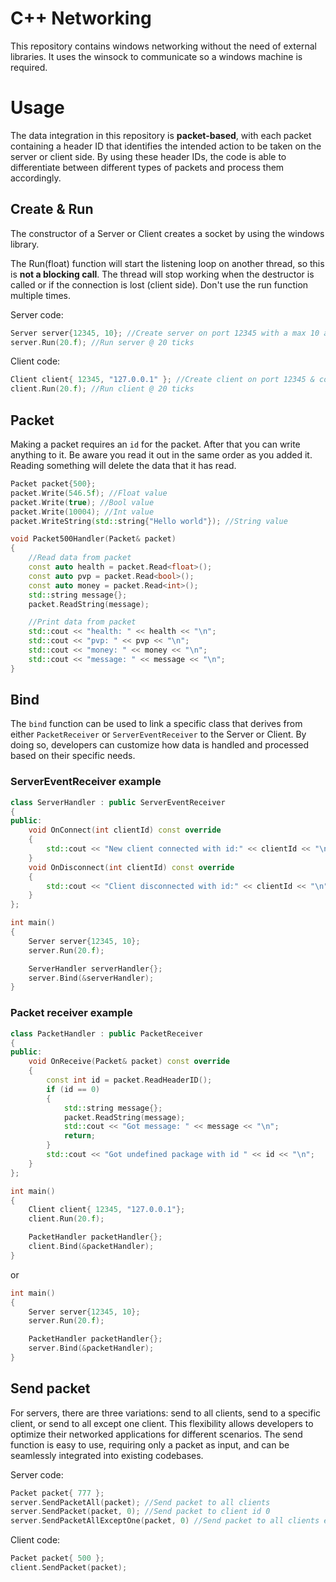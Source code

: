 
# C++ Networking

This repository contains windows networking without the need of external libraries. It uses the winsock to communicate so a windows machine is required.


# Usage

The data integration in this repository is **packet-based**, with each packet containing a header ID that identifies the intended action to be taken on the server or client side. By using these header IDs, the code is able to differentiate between different types of packets and process them accordingly.

## Create & Run
The constructor of a Server or Client creates a socket by using the windows library.

The Run(float) function will start the listening loop on another thread, so this is **not a blocking call**. The thread will stop working when the destructor is called or if the connection is lost (client side). Don't use the run function multiple times.

Server code:
```cpp
Server server{12345, 10}; //Create server on port 12345 with a max 10 active connection
server.Run(20.f); //Run server @ 20 ticks
```
Client code:
```cpp
Client client{ 12345, "127.0.0.1" }; //Create client on port 12345 & connect to server with ip 127.0.0.1
client.Run(20.f); //Run client @ 20 ticks
```

## Packet
Making a packet requires an `id` for the packet. After that you can write anything to it. Be aware you read it out in the same order as you added it. Reading something will delete the data that it has read.

```cpp
Packet packet{500};
packet.Write(546.5f); //Float value
packet.Write(true); //Bool value
packet.Write(10004); //Int value
packet.WriteString(std::string{"Hello world"}); //String value
```

```cpp
void Packet500Handler(Packet& packet)
{
    //Read data from packet
    const auto health = packet.Read<float>();
    const auto pvp = packet.Read<bool>();
    const auto money = packet.Read<int>();
    std::string message{};
    packet.ReadString(message);

    //Print data from packet
    std::cout << "health: " << health << "\n";
    std::cout << "pvp: " << pvp << "\n";
    std::cout << "money: " << money << "\n";
    std::cout << "message: " << message << "\n";
}
```


## Bind
The `bind` function can be used to link a specific class that derives from either `PacketReceiver` or `ServerEventReceiver` to the Server or Client. By doing so, developers can customize how data is handled and processed based on their specific needs.
### ServerEventReceiver example
```cpp
class ServerHandler : public ServerEventReceiver
{
public:
    void OnConnect(int clientId) const override
    {
        std::cout << "New client connected with id:" << clientId << "\n";
    }
    void OnDisconnect(int clientId) const override
    {
        std::cout << "Client disconnected with id:" << clientId << "\n";
    }
};
```
```cpp
int main()
{
    Server server{12345, 10};
    server.Run(20.f);

    ServerHandler serverHandler{};
    server.Bind(&serverHandler);
}
```
### Packet receiver example
```cpp
class PacketHandler : public PacketReceiver
{
public:
    void OnReceive(Packet& packet) const override
    {
        const int id = packet.ReadHeaderID();
        if (id == 0)
        {
            std::string message{};
            packet.ReadString(message);
            std::cout << "Got message: " << message << "\n";
            return;
        }
        std::cout << "Got undefined package with id " << id << "\n";
    }
};
```
```cpp
int main()
{
    Client client{ 12345, "127.0.0.1"};
    client.Run(20.f);

    PacketHandler packetHandler{};
    client.Bind(&packetHandler);
}
```
or
```cpp
int main()
{
    Server server{12345, 10};
    server.Run(20.f);

    PacketHandler packetHandler{};
    server.Bind(&packetHandler);
}
```
## Send packet
For servers, there are three variations: send to all clients, send to a specific client, or send to all except one client. This flexibility allows developers to optimize their networked applications for different scenarios. The send function is easy to use, requiring only a packet as input, and can be seamlessly integrated into existing codebases.

Server code:
```cpp
Packet packet{ 777 };
server.SendPacketAll(packet); //Send packet to all clients
server.SendPacket(packet, 0); //Send packet to client id 0
server.SendPacketAllExceptOne(packet, 0) //Send packet to all clients except client id 0
```
Client code:
```cpp
Packet packet{ 500 };
client.SendPacket(packet);
```
